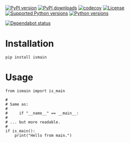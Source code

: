 [![PyPI version](https://img.shields.io/pypi/v/ismain.svg)](https://pypi.org/project/ismain/)
[![PyPI downloads](https://img.shields.io/pypi/dm/ismain)](https://pypi.org/project/ismain/)
[![codecov](https://codecov.io/github/jamesabel/ismain/graph/badge.svg?token=TWQPSUEX5S)](https://codecov.io/github/jamesabel/ismain)
[![License](https://img.shields.io/github/license/jamesabel/ismain)](https://github.com/OWNER/REPO/blob/master/LICENSE)
[![Supported Python versions](https://img.shields.io/badge/python-%3E%3D3.8-blue)](https://www.python.org/)
[![Python versions](https://img.shields.io/pypi/pyversions/ismain)](https://pypi.org/project/ismain/)


[![Dependabot status](https://img.shields.io/badge/dependabot-up%20to%20date-brightgreen)](https://github.com/jamesabel/ismain/security/dependabot)

# Installation

`pip install ismain`

# Usage

```
from ismain import is_main

#
# Same as:
# 
#     if "__name__" == __main__:
# 
# ... but more readable.
#
if is_main():
    print("Hello from main.")
```
